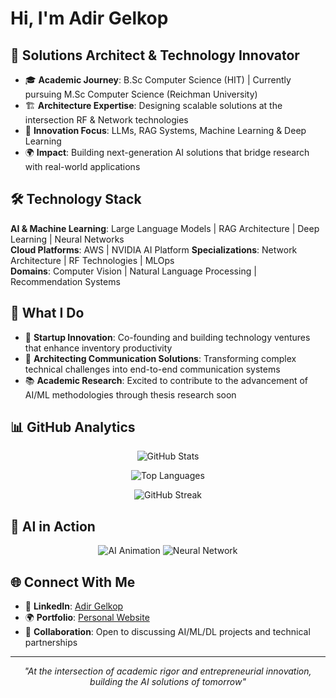 # Hi, I'm Adir Gelkop
## 🎯 Solutions Architect & Technology Innovator
- 🎓 **Academic Journey**: B.Sc Computer Science (HIT) | Currently pursuing M.Sc Computer Science (Reichman University)
- 🏗️ **Architecture Expertise**: Designing scalable solutions at the intersection RF & Network technologies
- 🚀 **Innovation Focus**: LLMs, RAG Systems, Machine Learning & Deep Learning
- 🌍 **Impact**: Building next-generation AI solutions that bridge research with real-world applications

## 🛠️ Technology Stack
**AI & Machine Learning**: Large Language Models | RAG Architecture | Deep Learning | Neural Networks  
**Cloud Platforms**: AWS | NVIDIA AI Platform
**Specializations**: Network Architecture | RF Technologies | MLOps  
**Domains**: Computer Vision | Natural Language Processing | Recommendation Systems

## 🔬 What I Do
- 🏢 **Startup Innovation**: Co-founding and building technology ventures that enhance inventory productivity
- 🎯 **Architecting Communication Solutions**: Transforming complex technical challenges into end-to-end communication systems
- 📚 **Academic Research**: Excited to contribute to the advancement of AI/ML methodologies through thesis research soon

## 📊 GitHub Analytics

<div align="center">

![GitHub Stats](https://github-readme-stats.vercel.app/api?username=AdirGelkop&show_icons=true&theme=tokyonight&hide_border=true&bg_color=0D1117)

![Top Languages](https://github-readme-stats.vercel.app/api/top-langs/?username=AdirGelkop&layout=compact&theme=tokyonight&hide_border=true&bg_color=0D1117)

![GitHub Streak](https://streak-stats.demolab.com/?user=AdirGelkop&theme=tokyonight&hide_border=true&background=0D1117)

</div>

## 🤖 AI in Action

<div align="center">

![AI Animation](https://media.giphy.com/media/3oKIPEqDGUULpEU0aQ/giphy.gif)
![Neural Network](https://media.giphy.com/media/l46Cy1rHbQ92uuLXa/giphy.gif)

</div>

## 🌐 Connect With Me
- 💼 **LinkedIn**: [Adir Gelkop](https://www.linkedin.com/in/adir-gelkop/)
- 🌍 **Portfolio**: [Personal Website](https://app--stron-grip-2c80b785.base44.app/)
- 📧 **Collaboration**: Open to discussing AI/ML/DL projects and technical partnerships

---

<div align="center">
  
*"At the intersection of academic rigor and entrepreneurial innovation, building the AI solutions of tomorrow"* 

</div>

